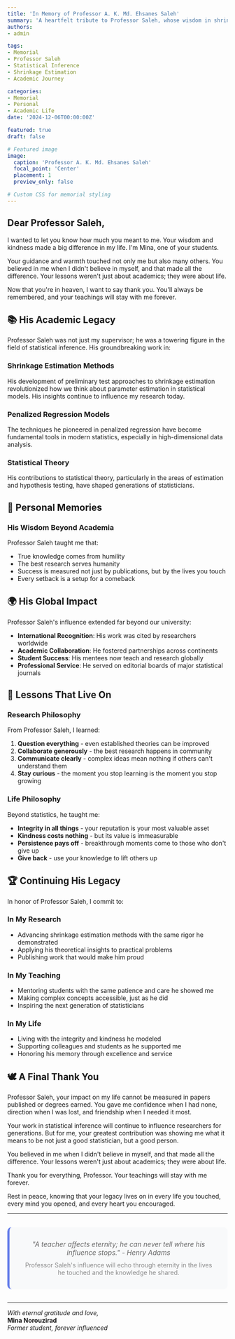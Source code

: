```yaml
---
title: 'In Memory of Professor A. K. Md. Ehsanes Saleh'
summary: 'A heartfelt tribute to Professor Saleh, whose wisdom in shrinkage estimation and penalized regression models, along with his kindness and guidance, shaped my entire academic journey'
authors:
- admin

tags:
- Memorial
- Professor Saleh
- Statistical Inference
- Shrinkage Estimation
- Academic Journey

categories:
- Memorial
- Personal
- Academic Life
date: '2024-12-06T00:00:00Z'

featured: true
draft: false

# Featured image
image:
  caption: 'Professor A. K. Md. Ehsanes Saleh'
  focal_point: 'Center'
  placement: 1
  preview_only: false

# Custom CSS for memorial styling
---
```

## Dear Professor Saleh,

I wanted to let you know how much you meant to me. Your wisdom and kindness made a big difference in my life. I'm Mina, one of your students.

Your guidance and warmth touched not only me but also many others. You believed in me when I didn't believe in myself, and that made all the difference. Your lessons weren't just about academics; they were about life.

Now that you're in heaven, I want to say thank you. You'll always be remembered, and your teachings will stay with me forever.

## 📚 His Academic Legacy

Professor Saleh was not just my supervisor; he was a towering figure in the field of statistical inference. His groundbreaking work in:

### **Shrinkage Estimation Methods**
His development of preliminary test approaches to shrinkage estimation revolutionized how we think about parameter estimation in statistical models. His insights continue to influence my research today.

### **Penalized Regression Models** 
The techniques he pioneered in penalized regression have become fundamental tools in modern statistics, especially in high-dimensional data analysis.

### **Statistical Theory**
His contributions to statistical theory, particularly in the areas of estimation and hypothesis testing, have shaped generations of statisticians.


## 💝 Personal Memories

### **His Wisdom Beyond Academia**
Professor Saleh taught me that:
- True knowledge comes from humility
- The best research serves humanity
- Success is measured not just by publications, but by the lives you touch
- Every setback is a setup for a comeback


## 🌍 His Global Impact

Professor Saleh's influence extended far beyond our university:

- **International Recognition**: His work was cited by researchers worldwide
- **Academic Collaboration**: He fostered partnerships across continents
- **Student Success**: His mentees now teach and research globally
- **Professional Service**: He served on editorial boards of major statistical journals

## 📖 Lessons That Live On

### **Research Philosophy**
From Professor Saleh, I learned:
1. **Question everything** - even established theories can be improved
2. **Collaborate generously** - the best research happens in community
3. **Communicate clearly** - complex ideas mean nothing if others can't understand them
4. **Stay curious** - the moment you stop learning is the moment you stop growing

### **Life Philosophy**
Beyond statistics, he taught me:
- **Integrity in all things** - your reputation is your most valuable asset
- **Kindness costs nothing** - but its value is immeasurable
- **Persistence pays off** - breakthrough moments come to those who don't give up
- **Give back** - use your knowledge to lift others up

## 🏆 Continuing His Legacy

In honor of Professor Saleh, I commit to:

### **In My Research**
- Advancing shrinkage estimation methods with the same rigor he demonstrated
- Applying his theoretical insights to practical problems
- Publishing work that would make him proud

### **In My Teaching**
- Mentoring students with the same patience and care he showed me
- Making complex concepts accessible, just as he did
- Inspiring the next generation of statisticians

### **In My Life**
- Living with the integrity and kindness he modeled
- Supporting colleagues and students as he supported me
- Honoring his memory through excellence and service

## 🕊️ A Final Thank You

Professor Saleh, your impact on my life cannot be measured in papers published or degrees earned. You gave me confidence when I had none, direction when I was lost, and friendship when I needed it most.

Your work in statistical inference will continue to influence researchers for generations. But for me, your greatest contribution was showing me what it means to be not just a good statistician, but a good person.

You believed in me when I didn't believe in myself, and that made all the difference. Your lessons weren't just about academics; they were about life.

Thank you for everything, Professor. Your teachings will stay with me forever.

Rest in peace, knowing that your legacy lives on in every life you touched, every mind you opened, and every heart you encouraged.

---

<div style="background: #f8f9fa; padding: 30px; border-radius: 10px; text-align: center; margin: 30px 0; border-left: 5px solid #667eea;">
  <p style="margin: 0; font-style: italic; color: #666; font-size: 1.1em;">
    "A teacher affects eternity; he can never tell where his influence stops." - Henry Adams
  </p>
  <p style="margin: 10px 0 0 0; color: #888;">
    Professor Saleh's influence will echo through eternity in the lives he touched and the knowledge he shared.
  </p>
</div>

---

*With eternal gratitude and love,*  
**Mina Norouzirad**  
*Former student, forever influenced*